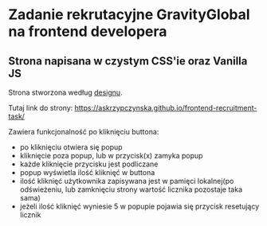 # Zadanie rekrutacyjne GravityGlobal na frontend developera

## Strona napisana w czystym CSS'ie oraz Vanilla JS

Strona stworzona według [designu](https://www.figma.com/file/dqY9uYrUYPyr5yjeECoy6X/Recruitment-Task).

Tutaj link do strony: <https://askrzypczynska.github.io/frontend-recruitment-task/>

Zawiera funkcjonalność po kliknięciu buttona:
- po kliknięciu otwiera się popup
- kliknięcie poza popup, lub w przycisk(x) zamyka popup
- każde kliknięcie przycisku jest podliczane
- popup wyświetla ilość kliknięć w buttona
- ilość kliknięć użytkownika zapisywana jest w pamięci lokalnej(po odświeżeniu, lub zamknięciu strony wartość licznika pozostaje taka sama)
- jeżeli ilość kliknięć wyniesie 5 w popupie pojawia się przycisk resetujący licznik